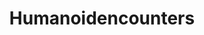 ---
title: Humanoidencounters
crosslinks:
- Paranormal
- worldpolitics
- Vrilwytblik
- Missing411
- AskReddit
- CrawlerSightings
- youtubefactsbot
- youtubot
- MassdropBot
- chicago
- Thetruthishere
- conspiracy
- nosleep
- oddlyweird
- woahdude
- EBEs
- DreamInterpretation
- TopMindsOfReddit
- u_imguralbumbot
- totallynotrobots
---